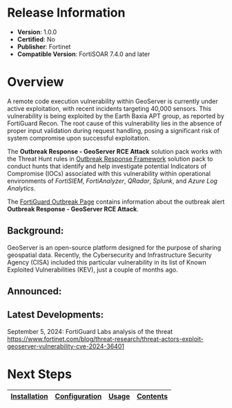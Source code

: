 # Release Information 

- **Version**: 1.0.0 
- **Certified**: No 
- **Publisher**: Fortinet 
- **Compatible Version**: FortiSOAR 7.4.0 and later 

# Overview 

A remote code execution vulnerability within GeoServer is currently under active exploitation, with recent incidents targeting 40,000 sensors. This vulnerability is being exploited by the Earth Baxia APT group, as reported by FortiGuard Recon. The root cause of this vulnerability lies in the absence of proper input validation during request handling, posing a significant risk of system compromise upon successful exploitation. 

 The **Outbreak Response - GeoServer RCE Attack** solution pack works with the Threat Hunt rules in [Outbreak Response Framework](https://github.com/fortinet-fortisoar/solution-pack-outbreak-response-framework/blob/release/1.1.0/README.md#threat-hunt-rules) solution pack to conduct hunts that identify and help investigate potential Indicators of Compromise (IOCs) associated with this vulnerability within operational environments of *FortiSIEM*, *FortiAnalyzer*, *QRadar*, *Splunk*, and *Azure Log Analytics*.

 The [FortiGuard Outbreak Page](https://www.fortiguard.com/outbreak-alert/geoserver-rce) contains information about the outbreak alert **Outbreak Response - GeoServer RCE Attack**. 

## Background: 

GeoServer is an open-source platform designed for the purpose of sharing geospatial data. Recently, the Cybersecurity and Infrastructure Security Agency (CISA) included this particular vulnerability in its list of Known Exploited Vulnerabilities (KEV), just a couple of months ago. 

## Announced: 

 

## Latest Developments: 

September 5, 2024: FortiGuard Labs analysis of the threat
https://www.fortinet.com/blog/threat-research/threat-actors-exploit-geoserver-vulnerability-cve-2024-36401 

# Next Steps
 | [Installation](./docs/setup.md#installation) | [Configuration](./docs/setup.md#configuration) | [Usage](./docs/usage.md) | [Contents](./docs/contents.md) | 
 |--------------------------------------------|----------------------------------------------|------------------------|------------------------------|